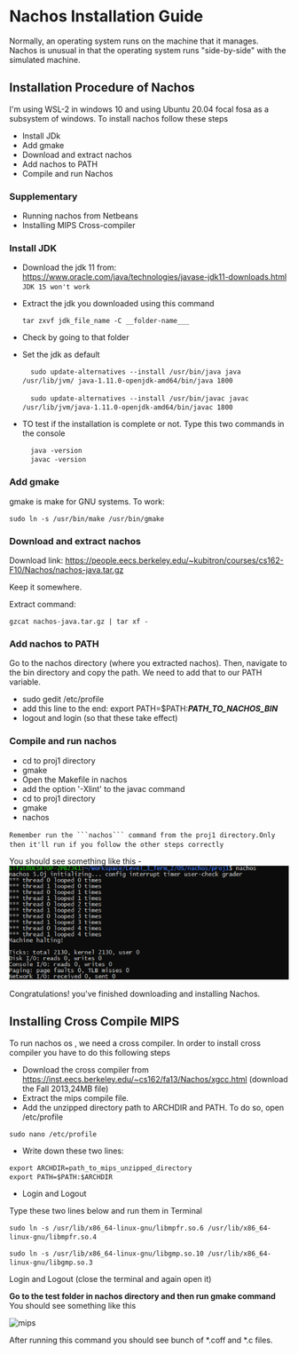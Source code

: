 # Nachos Installation Guide

Normally, an operating system runs on the machine that it manages. Nachos is unusual in that the operating system runs "side-by-side" with the simulated machine.

## Installation Procedure of Nachos

I'm using WSL-2 in windows 10 and using Ubuntu 20.04 focal fosa as a subsystem of windows.
To install nachos follow these steps

- Install JDk
- Add gmake
- Download and extract nachos
- Add nachos to PATH
- Compile and run Nachos

### **Supplementary**

- Running nachos from Netbeans
- Installing MIPS Cross-compiler


### Install JDK

- Download the jdk 11 from:
  https://www.oracle.com/java/technologies/javase-jdk11-downloads.html  
  ``JDK 15 won't work``
- Extract the jdk you downloaded using this command
  
    ```
    tar zxvf jdk_file_name -C __folder-name___
    ```

- Check by going to that folder
- Set the jdk as default
  ```
    sudo update-alternatives --install /usr/bin/java java /usr/lib/jvm/ java-1.11.0-openjdk-amd64/bin/java 1800 

    sudo update-alternatives --install /usr/bin/javac javac /usr/lib/jvm/java-1.11.0-openjdk-amd64/bin/javac 1800
  ```
- TO test if the installation is complete or not. Type this two commands in the console
  ```
    java -version
    javac -version
  ```
### Add gmake
gmake is make for GNU systems. To work:
```
sudo ln -s /usr/bin/make /usr/bin/gmake
```

### Download and extract nachos
Download link: https://people.eecs.berkeley.edu/~kubitron/courses/cs162-F10/Nachos/nachos-java.tar.gz

Keep it somewhere.

Extract command:
```
gzcat nachos-java.tar.gz | tar xf -
```

### Add nachos to PATH
Go to the nachos directory (where you extracted nachos). Then, navigate to the bin directory and copy the path. We need to add that to our PATH variable.
- sudo gedit /etc/profile
- add this line to the end: export PATH=$PATH:___PATH_TO_NACHOS_BIN___
- logout and login (so that these take effect)

### Compile and run nachos
- cd to proj1 directory
- gmake
- Open the Makefile in nachos
- add the option '-Xlint' to the javac command
- cd to proj1 directory
- gmake
- nachos

``Remember run the ```nachos``` command from the proj1 directory.Only then it'll run if you follow the other steps correctly``

You should see something like this -
![nachos](ReadmeImages/nachos.png)

Congratulations! you've finished downloading and installing Nachos.

## Installing Cross Compile MIPS

To run nachos os , we need a cross compiler. In order to install cross compiler you have to do this following steps

- Download the cross compiler from https://inst.eecs.berkeley.edu/~cs162/fa13/Nachos/xgcc.html (download the Fall 2013,24MB file)
- Extract the mips compile file.
- Add the unzipped directory path to ARCHDIR and PATH. To do so, open /etc/profile
```
sudo nano /etc/profile
```
- Write down these two lines:
```
export ARCHDIR=path_to_mips_unzipped_directory
export PATH=$PATH:$ARCHDIR
```
- Login and Logout

Type these two lines below and run them in Terminal
```
sudo ln -s /usr/lib/x86_64-linux-gnu/libmpfr.so.6 /usr/lib/x86_64-linux-gnu/libmpfr.so.4
```
```
sudo ln -s /usr/lib/x86_64-linux-gnu/libgmp.so.10 /usr/lib/x86_64-linux-gnu/libgmp.so.3
```
Login and Logout (close the terminal and again open it)

**Go to the test folder in nachos directory and then run gmake command**
You should see something like this

![mips](ReadmeImages/mips.gif)

After running this command you should see bunch of *.coff and *.c files.